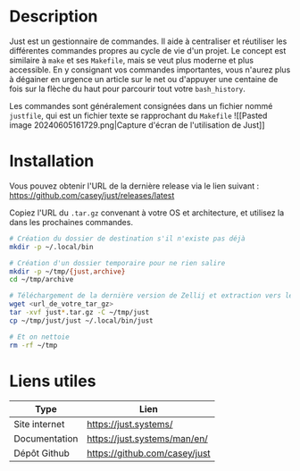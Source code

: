 # Description
Just est un gestionnaire de commandes. Il aide à centraliser et réutiliser les différentes commandes propres au cycle de vie d'un projet. Le concept est similaire à `make` et ses `Makefile`, mais se veut plus moderne et plus accessible. En y consignant vos commandes importantes, vous n'aurez plus à dégainer en urgence un article sur le net ou d'appuyer une centaine de fois sur la flèche du haut pour parcourir tout votre `bash_history`. 

Les commandes sont généralement consignées dans un fichier nommé `justfile`, qui est un fichier texte se rapprochant du `Makefile`
![[Pasted image 20240605161729.png|Capture d'écran de l'utilisation de Just]]
# Installation
Vous pouvez obtenir l'URL de la dernière release via le lien suivant : https://github.com/casey/just/releases/latest

Copiez l'URL du `.tar.gz` convenant à votre OS et architecture, et utilisez la dans les prochaines commandes.

```sh
# Création du dossier de destination s'il n'existe pas déjà
mkdir -p ~/.local/bin

# Création d'un dossier temporaire pour ne rien salire
mkdir -p ~/tmp/{just,archive}
cd ~/tmp/archive

# Téléchargement de la dernière version de Zellij et extraction vers le bon dossier
wget <url_de_votre_tar_gz>
tar -xvf just*.tar.gz -C ~/tmp/just
cp ~/tmp/just/just ~/.local/bin/just

# Et on nettoie
rm -rf ~/tmp
```

# Liens utiles

| Type          | Lien                          |
| ------------- | ----------------------------- |
| Site internet | https://just.systems/         |
| Documentation | https://just.systems/man/en/  |
| Dépôt Github  | https://github.com/casey/just |
